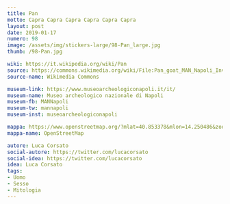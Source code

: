 ```yaml
---
title: Pan
motto: Capra Capra Capra Capra Capra Capra
layout: post
date: 2019-01-17
numero: 98
image: /assets/img/stickers-large/98-Pan_large.jpg
thumb: /98-Pan.jpg

wiki: https://it.wikipedia.org/wiki/Pan
source: https://commons.wikimedia.org/wiki/File:Pan_goat_MAN_Napoli_Inv27709_n01.jpg
source-name: Wikimedia Commons

museum-link: https://www.museoarcheologiconapoli.it/it/
museum-name: Museo archeologico nazionale di Napoli
museum-fb: MANNapoli
museum-tw: mannapoli
museum-inst: museoarcheologiconapoli

mappa: https://www.openstreetmap.org/?mlat=40.853378&mlon=14.250486&zoom=15#map=15/40.8534/14.2505
mappa-name: OpenStreetMap

autore: Luca Corsato
social-autore: https://twitter.com/lucacorsato
social-idea: https://twitter.com/lucacorsato
idea: Luca Corsato
tags:
- Uomo
- Sesso
- Mitologia
---
```

